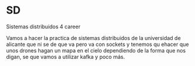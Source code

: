 # SD
Sistemas distribuidos 4 career



Vamos a hacer la practica de sistemas distribuidos de la universidad de alicante que ni se de que va pero va con sockets y tenemos qu ehacer que unos drones hagan un mapa en el cielo
dependiendo de la forma que nos digan, se que vamos a utilizar kafka y poco más.
